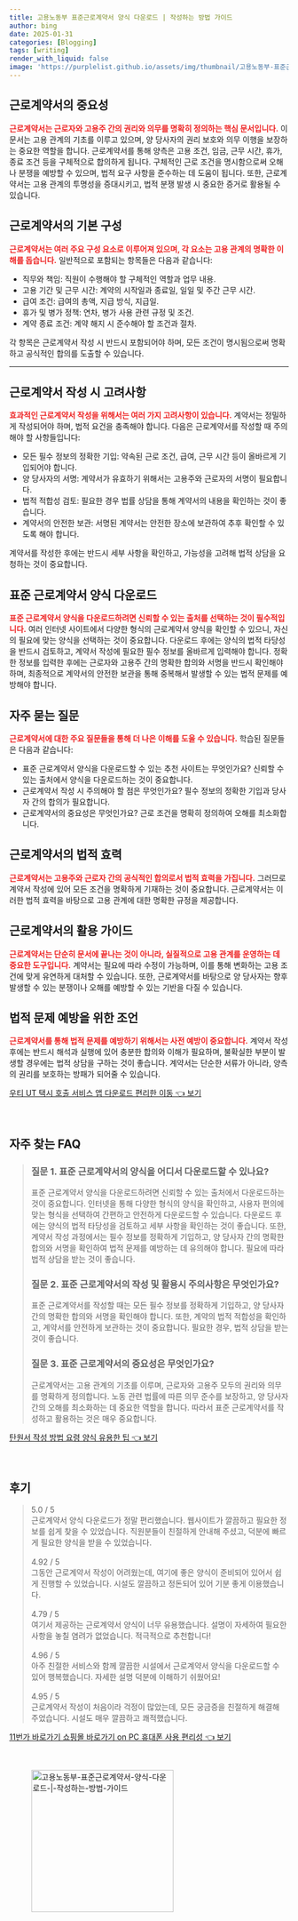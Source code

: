 ```yaml
---
title: 고용노동부 표준근로계약서 양식 다운로드 | 작성하는 방법 가이드
author: bing
date: 2025-01-31
categories: [Blogging]
tags: [writing]
render_with_liquid: false
image: 'https://purplelist.github.io/assets/img/thumbnail/고용노동부-표준근로계약서-양식-다운로드-|-작성하는-방법-가이드.webp'
---
```



<h2 id='근로계약서의 중요성'>근로계약서의 중요성</h2>

<p><b><span style="color: #ee2323;">근로계약서는 근로자와 고용주 간의 권리와 의무를 명확히 정의하는 핵심 문서입니다.</span></b> 이 문서는 고용 관계의 기초를 이루고 있으며, 양 당사자의 권리 보호와 의무 이행을 보장하는 중요한 역할을 합니다. 근로계약서를 통해 양측은 고용 조건, 임금, 근무 시간, 휴가, 종료 조건 등을 구체적으로 합의하게 됩니다. 구체적인 근로 조건을 명시함으로써 오해나 분쟁을 예방할 수 있으며, 법적 요구 사항을 준수하는 데 도움이 됩니다. 또한, 근로계약서는 고용 관계의 투명성을 증대시키고, 법적 분쟁 발생 시 중요한 증거로 활용될 수 있습니다.</p>

<h2 id='근로계약서의 기본 구성'>근로계약서의 기본 구성</h2>

<p><b><span style="color: #ee2323;">근로계약서는 여러 주요 구성 요소로 이루어져 있으며, 각 요소는 고용 관계의 명확한 이해를 돕습니다.</span></b> 일반적으로 포함되는 항목들은 다음과 같습니다:</p>

<ul>
    <li>직무와 책임: 직원이 수행해야 할 구체적인 역할과 업무 내용.</li>
    <li>고용 기간 및 근무 시간: 계약의 시작일과 종료일, 일일 및 주간 근무 시간.</li>
    <li>급여 조건: 급여의 총액, 지급 방식, 지급일.</li>
    <li>휴가 및 병가 정책: 연차, 병가 사용 관련 규정 및 조건.</li>
    <li>계약 종료 조건: 계약 해지 시 준수해야 할 조건과 절차.</li>
</ul>

<p>각 항목은 근로계약서 작성 시 반드시 포함되어야 하며, 모든 조건이 명시됨으로써 명확하고 공식적인 합의를 도출할 수 있습니다.</p>

<hr />

<h2 id='근로계약서 작성 시 고려사항'>근로계약서 작성 시 고려사항</h2>

<p><b><span style="color: #ee2323;">효과적인 근로계약서 작성을 위해서는 여러 가지 고려사항이 있습니다.</span></b> 계약서는 정밀하게 작성되어야 하며, 법적 요건을 충족해야 합니다. 다음은 근로계약서를 작성할 때 주의해야 할 사항들입니다:</p>

<ul>
    <li>모든 필수 정보의 정확한 기입: 약속된 근로 조건, 급여, 근무 시간 등이 올바르게 기입되어야 합니다.</li>
    <li>양 당사자의 서명: 계약서가 유효하기 위해서는 고용주와 근로자의 서명이 필요합니다.</li>
    <li>법적 적합성 검토: 필요한 경우 법률 상담을 통해 계약서의 내용을 확인하는 것이 좋습니다.</li>
    <li>계약서의 안전한 보관: 서명된 계약서는 안전한 장소에 보관하여 추후 확인할 수 있도록 해야 합니다.</li>
</ul>

<p>계약서를 작성한 후에는 반드시 세부 사항을 확인하고, 가능성을 고려해 법적 상담을 요청하는 것이 중요합니다.</p>

<h2 id='표준 근로계약서 양식 다운로드'>표준 근로계약서 양식 다운로드</h2>

<p><b><span style="color: #ee2323;">표준 근로계약서 양식을 다운로드하려면 신뢰할 수 있는 출처를 선택하는 것이 필수적입니다.</span></b> 여러 인터넷 사이트에서 다양한 형식의 근로계약서 양식을 확인할 수 있으니, 자신의 필요에 맞는 양식을 선택하는 것이 중요합니다. 다운로드 후에는 양식의 법적 타당성을 반드시 검토하고, 계약서 작성에 필요한 필수 정보를 올바르게 입력해야 합니다. 정확한 정보를 입력한 후에는 근로자와 고용주 간의 명확한 합의와 서명을 반드시 확인해야 하며, 최종적으로 계약서의 안전한 보관을 통해 중복해서 발생할 수 있는 법적 문제를 예방해야 합니다.</p>

<h2 id='자주 묻는 질문'>자주 묻는 질문</h2>

<p><b><span style="color: #ee2323;">근로계약서에 대한 주요 질문들을 통해 더 나은 이해를 도울 수 있습니다.</span></b> 학습된 질문들은 다음과 같습니다:</p>

<ul>
    <li>표준 근로계약서 양식을 다운로드할 수 있는 추천 사이트는 무엇인가요? 신뢰할 수 있는 출처에서 양식을 다운로드하는 것이 중요합니다.</li>
    <li>근로계약서 작성 시 주의해야 할 점은 무엇인가요? 필수 정보의 정확한 기입과 당사자 간의 합의가 필요합니다.</li>
    <li>근로계약서의 중요성은 무엇인가요? 근로 조건을 명확히 정의하여 오해를 최소화합니다.</li>
</ul>

<h2 id='근로계약서의 법적 효력'>근로계약서의 법적 효력</h2>

<p><b><span style="color: #ee2323;">근로계약서는 고용주와 근로자 간의 공식적인 합의로서 법적 효력을 가집니다.</span></b> 그러므로 계약서 작성에 있어 모든 조건을 명확하게 기재하는 것이 중요합니다. 근로계약서는 이러한 법적 효력을 바탕으로 고용 관계에 대한 명확한 규정을 제공합니다.</p>

<h2 id='근로계약서의 활용 가이드'>근로계약서의 활용 가이드</h2>

<p><b><span style="color: #ee2323;">근로계약서는 단순히 문서에 끝나는 것이 아니라, 실질적으로 고용 관계를 운영하는 데 중요한 도구입니다.</span></b> 계약서는 필요에 따라 수정이 가능하며, 이를 통해 변화하는 고용 조건에 맞게 유연하게 대처할 수 있습니다. 또한, 근로계약서를 바탕으로 양 당사자는 향후 발생할 수 있는 분쟁이나 오해를 예방할 수 있는 기반을 다질 수 있습니다.</p>

<h2 id='법적 문제 예방을 위한 조언'>법적 문제 예방을 위한 조언</h2>

<p><b><span style="color: #ee2323;">근로계약서를 통해 법적 문제를 예방하기 위해서는 사전 예방이 중요합니다.</span></b> 계약서 작성 후에는 반드시 해석과 실행에 있어 충분한 합의와 이해가 필요하며, 불확실한 부분이 발생할 경우에는 법적 상담을 구하는 것이 좋습니다. 계약서는 단순한 서류가 아니라, 양측의 권리를 보호하는 방패가 되어줄 수 있습니다.</p>


<p><a class="click-button" title="우티 UT 택시 호출 서비스 앱 다운로드 편리한 이동" href="https://purplelist.github.io/posts/%EC%9A%B0%ED%8B%B0-UT-%ED%83%9D%EC%8B%9C-%ED%98%B8%EC%B6%9C-%EC%84%9C%EB%B9%84%EC%8A%A4-%EC%95%B1-%EB%8B%A4%EC%9A%B4%EB%A1%9C%EB%93%9C-%ED%8E%B8%EB%A6%AC%ED%95%9C-%EC%9D%B4%EB%8F%99/" rel="dofollow">우티 UT 택시 호출 서비스 앱 다운로드 편리한 이동 👈 보기</a></p><br>
<h2 id='자주_찾는_FAQ'>자주 찾는 FAQ</h2>
<div itemscope="" itemtype="https://schema.org/FAQPage"> 
<blockquote> 
<div itemscope="" itemprop="mainEntity" itemtype="https://schema.org/Question"> 
<h3 itemprop="name">질문 1. 표준 근로계약서의 양식을 어디서 다운로드할 수 있나요?</h3> 
<div itemscope="" itemprop="acceptedAnswer" itemtype="https://schema.org/Answer"> 
<span itemprop="text"> 
<p>표준 근로계약서 양식을 다운로드하려면 신뢰할 수 있는 출처에서 다운로드하는 것이 중요합니다. 인터넷을 통해 다양한 형식의 양식을 확인하고, 사용자 편의에 맞는 형식을 선택하여 간편하고 안전하게 다운로드할 수 있습니다. 다운로드 후에는 양식의 법적 타당성을 검토하고 세부 사항을 확인하는 것이 좋습니다. 또한, 계약서 작성 과정에서는 필수 정보를 정확하게 기입하고, 양 당사자 간의 명확한 합의와 서명을 확인하여 법적 문제를 예방하는 데 유의해야 합니다. 필요에 따라 법적 상담을 받는 것이 좋습니다.</p> 
</span> 
</div> 
</div> 

<div itemscope="" itemprop="mainEntity" itemtype="https://schema.org/Question"> 
<h3 itemprop="name">질문 2. 표준 근로계약서의 작성 및 활용시 주의사항은 무엇인가요?</h3> 
<div itemscope="" itemprop="acceptedAnswer" itemtype="https://schema.org/Answer"> 
<span itemprop="text"> 
<p>표준 근로계약서를 작성할 때는 모든 필수 정보를 정확하게 기입하고, 양 당사자 간의 명확한 합의와 서명을 확인해야 합니다. 또한, 계약의 법적 적합성을 확인하고, 계약서를 안전하게 보관하는 것이 중요합니다. 필요한 경우, 법적 상담을 받는 것이 좋습니다.</p> 
</span> 
</div> 
</div> 

<div itemscope="" itemprop="mainEntity" itemtype="https://schema.org/Question"> 
<h3 itemprop="name">질문 3. 표준 근로계약서의 중요성은 무엇인가요?</h3> 
<div itemscope="" itemprop="acceptedAnswer" itemtype="https://schema.org/Answer"> 
<span itemprop="text"> 
<p>근로계약서는 고용 관계의 기초를 이루며, 근로자와 고용주 모두의 권리와 의무를 명확하게 정의합니다. 노동 관련 법률에 따른 의무 준수를 보장하고, 양 당사자 간의 오해를 최소화하는 데 중요한 역할을 합니다. 따라서 표준 근로계약서를 작성하고 활용하는 것은 매우 중요합니다.</p> 
</span> 
</div> 
</div> 
</blockquote> 
</div>
<p><a class="click-button" title="탄원서 작성 방법 요령 양식 유용한 팁" href="https://purplelist.github.io/posts/%ED%83%84%EC%9B%90%EC%84%9C-%EC%9E%91%EC%84%B1-%EB%B0%A9%EB%B2%95-%EC%9A%94%EB%A0%B9-%EC%96%91%EC%8B%9D-%EC%9C%A0%EC%9A%A9%ED%95%9C-%ED%8C%81/" rel="dofollow">탄원서 작성 방법 요령 양식 유용한 팁 👈 보기</a></p><br>
<h2 id='후기'>후기</h2>
<div itemscope itemtype="https://schema.org/Product">
  <blockquote>
  <div itemprop="review" itemscope itemtype="https://schema.org/Review">
      <div itemprop="reviewRating" itemscope itemtype="https://schema.org/Rating"> <span itemprop="ratingValue">5.0</span> / <span itemprop="bestRating">5</span> </div>
      <span itemprop="reviewBody">근로계약서 양식 다운로드가 정말 편리했습니다. 웹사이트가 깔끔하고 필요한 정보를 쉽게 찾을 수 있었습니다. 직원분들이 친절하게 안내해 주셨고, 덕분에 빠르게 필요한 양식을 받을 수 있었습니다.</span>
  </div>
  <br>
  <div itemprop="review" itemscope itemtype="https://schema.org/Review">
      <div itemprop="reviewRating" itemscope itemtype="https://schema.org/Rating"> <span itemprop="ratingValue">4.92</span> / <span itemprop="bestRating">5</span> </div>
      <span itemprop="reviewBody">그동안 근로계약서 작성이 어려웠는데, 여기에 좋은 양식이 준비되어 있어서 쉽게 진행할 수 있었습니다. 시설도 깔끔하고 정돈되어 있어 기분 좋게 이용했습니다.</span>
  </div>
  <br>
  <div itemprop="review" itemscope itemtype="https://schema.org/Review">
      <div itemprop="reviewRating" itemscope itemtype="https://schema.org/Rating"> <span itemprop="ratingValue">4.79</span> / <span itemprop="bestRating">5</span> </div>
      <span itemprop="reviewBody">여기서 제공하는 근로계약서 양식이 너무 유용했습니다. 설명이 자세하여 필요한 사항을 놓칠 염려가 없었습니다. 적극적으로 추천합니다!</span>
  </div>
  <br>
  <div itemprop="review" itemscope itemtype="https://schema.org/Review">
      <div itemprop="reviewRating" itemscope itemtype="https://schema.org/Rating"> <span itemprop="ratingValue">4.96</span> / <span itemprop="bestRating">5</span> </div>
      <span itemprop="reviewBody">아주 친절한 서비스와 함께 깔끔한 시설에서 근로계약서 양식을 다운로드할 수 있어 행복했습니다. 자세한 설명 덕분에 이해하기 쉬웠어요!</span>
  </div>
  <br>
  <div itemprop="review" itemscope itemtype="https://schema.org/Review">
      <div itemprop="reviewRating" itemscope itemtype="https://schema.org/Rating"> <span itemprop="ratingValue">4.95</span> / <span itemprop="bestRating">5</span> </div>
      <span itemprop="reviewBody">근로계약서 작성이 처음이라 걱정이 많았는데, 모든 궁금증을 친절하게 해결해 주었습니다. 시설도 매우 깔끔하고 쾌적했습니다.</span>
  </div>
  </blockquote>
</div>
<p><a class="click-button" title="11번가 바로가기 쇼핑몰 바로가기 on PC 휴대폰 사용 편리성" href="https://purplelist.github.io/posts/11%EB%B2%88%EA%B0%80-%EB%B0%94%EB%A1%9C%EA%B0%80%EA%B8%B0-%EC%87%BC%ED%95%91%EB%AA%B0-%EB%B0%94%EB%A1%9C%EA%B0%80%EA%B8%B0-on-PC-%ED%9C%B4%EB%8C%80%ED%8F%B0-%EC%82%AC%EC%9A%A9-%ED%8E%B8%EB%A6%AC%EC%84%B1/" rel="dofollow">11번가 바로가기 쇼핑몰 바로가기 on PC 휴대폰 사용 편리성 👈 보기</a></p><br>
<figure class="image"><img src="https://purplelist.github.io/assets/img/thumbnail/고용노동부-표준근로계약서-양식-다운로드-|-작성하는-방법-가이드.webp" alt="고용노동부-표준근로계약서-양식-다운로드-|-작성하는-방법-가이드" width="256" height="256"></figure>